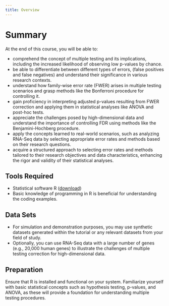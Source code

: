 ```yaml
---
title: Overview
---
```


# Summary

At the end of this course, you will be able to:

- comprehend the concept of multiple testing and its implications, including the increased likelihood of observing low p-values by chance.
- be able to differentiate between different types of errors, (false positives and false negatives) and understand their significance in various research contexts.
- understand how family-wise error rate (FWER) arises in multiple testing scenarios and grasp methods like the Bonferroni procedure for controlling it.
- gain proficiency in interpreting adjusted p-values resulting from FWER correction and applying them in statistical analyses like ANOVA and post-hoc tests.
- appreciate the challenges posed by high-dimensional data and understand the importance of controlling FDR using methods like the Benjamini-Hochberg procedure.
- apply the concepts learned to real-world scenarios, such as analyzing RNA-Seq data by selecting appropriate error rates and methods based on their research questions.
- acquire a structured approach to selecting error rates and methods tailored to their research objectives and data characteristics, enhancing the rigor and validity of their statistical analyses.

## Tools Required

- Statistical software R ([download](https://cran.r-project.org/))
- Basic knowledge of programming in R is beneficial for understanding the coding examples.

## Data Sets 

- For simulation and demonstration purposes, you may use synthetic datasets generated within the tutorial or any relevant datasets from your field of study.
- Optionally, you can use RNA-Seq data with a large number of genes (e.g., 20,000 human genes) to illustrate the challenges of multiple testing correction for high-dimensional data.

## Preparation

Ensure that R is installed and functional on your system. Familiarize yourself with basic statistical concepts such as hypothesis testing, p-values, and ANOVA, as these will provide a foundation for understanding multiple testing procedures. 

